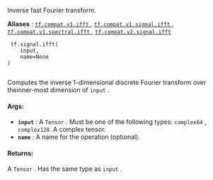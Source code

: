 Inverse fast Fourier transform.

**Aliases** : [ `tf.compat.v1.ifft` ](/api_docs/python/tf/signal/ifft), [ `tf.compat.v1.signal.ifft` ](/api_docs/python/tf/signal/ifft), [ `tf.compat.v1.spectral.ifft` ](/api_docs/python/tf/signal/ifft), [ `tf.compat.v2.signal.ifft` ](/api_docs/python/tf/signal/ifft)

```
 tf.signal.ifft(
    input,
    name=None
)
 
```

Computes the inverse 1-dimensional discrete Fourier transform over theinner-most dimension of  `input` .

#### Args:
- **`input`** : A  `Tensor` . Must be one of the following types:  `complex64` ,  `complex128` .A complex tensor.
- **`name`** : A name for the operation (optional).


#### Returns:
A  `Tensor` . Has the same type as  `input` .

